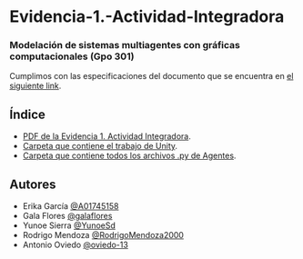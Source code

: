 # Evidencia-1.-Actividad-Integradora
### Modelación de sistemas multiagentes con gráficas computacionales (Gpo 301)
Cumplimos con las especificaciones del documento que se encuentra en [el siguiente link](https://experiencia21.tec.mx/courses/312265/assignments/9772518).

## Índice
* [PDF de la Evidencia 1. Actividad Integradora](https://github.com/A01745158/Evidencia-1.-Actividad-Integradora/blob/main/Evidencia%201.%20Actividad%20integradora.pdf).
* [Carpeta que contiene el trabajo de Unity](/Gráficos/AlmacenRobots).
* [Carpeta que contiene todos los archivos .py de Agentes](/Agentes).

## Autores

- Erika García [@A01745158](https://github.com/A01745158)
- Gala Flores [@galaflores](https://github.com/galaflores)
- Yunoe Sierra [@YunoeSd](https://github.com/YunoeSd)
- Rodrigo Mendoza [@RodrigoMendoza2000](https://github.com/RodrigoMendoza2000)
- Antonio Oviedo [@oviedo-13](https://github.com/oviedo-13)
